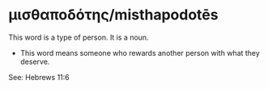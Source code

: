 # μισθαποδότης/misthapodotēs
This word is a type of person. It is a noun. 

* This word means someone who rewards another person with what they deserve.

See: Hebrews 11:6
